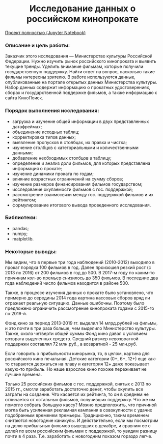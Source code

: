 <h1 align="center"> Исследование данных о российском кинопрокате </h1>

[Проект полностью (Jupyter Notebook)](https://github.com/model4d/Portfolio/blob/main/01%20Film_distribution/film_distribution.ipynb)

<h3> Описание и цель работы: </h3>

Заказчик этого исследования — Министерство культуры Российской Федерации. Нужно изучить рынок российского кинопроката и выявить текущие тренды. Уделить внимание фильмам, которые получили государственную поддержку. Найти ответ на вопрос, насколько такие фильмы интересны зрителю. В работе используются данные, опубликованные на портале открытых данных Министерства культуры. Набор данных содержит информацию о прокатных удостоверениях, сборах и государственной поддержке фильмов, а также информацию с сайта КиноПоиск.

<h3> Порядок выполнения исследования: </h3>

* загрузка и изучение  общей информации в двух представленных датафреймах;
* объединение исходных таблиц;
* корректировка типов данных;
* выявление пропусков в столбцах, их правка и чистка;
* изучение столбцов с категориальными и количественными данными;
* добавление необходимых столбцов в таблицу;
* определение и анализ доли фильмов, для которых представлена информация о прокате;
* изучение динамики проката по годам;
* влияние возрастных ограничений на сумму сборов;
* изучение размеров финансирования фильмов государством;
* исследование окупаемости фильмов с гос. поддержкой;
* рассмотрение взаимосвязи между гос. поддержкой  фильмов и их рейтингом;
* формулирование итогового вывода проведенного исследования.

<h3> Библиотеки: </h3>

* pandas;
* numpy;
* matplotlib.

<h3> Некоторые выводы: </h3>

Мы видим, что в первые три года наблюдений (2010-2012) выходило в прокат порядка 100 фильмов в год. Далее произошел резкий рост (с 2013 по 2016) от 200 фильмов в год до 500. В 2017-м году по каким-то причинам кол-во премьер снизилось до 350 фильмов. В последние два года наблюдений число фильмов находится в районе 500.

Также, в процессе изучения данных о прокате было установлено, что примерно до середины 2014 года картина кассовых сборов вряд ли отражает реальную ситуацию. Данные ошибочны. Поэтому было предложено ограничить рассмотрение кинопроката годами с 2015-го по 2019-й.

Фонд кино за период  2013-2019 гг. выделил 14 млрд.рублей на фильмы, и это почти в три раза больше, чем выделило Министерство культуры. Также, около четверти общей суммы Фонд кино давал с условием возврата выделенных средств. Средний размер невозвратной поддержки составлял 72 млн.руб., а возвратной - 25 млн.руб.

Если говорить о прибыльности кинорынка, то, в целом, картина для российского кино печальная. Детские категории (0+, 6+, 12+) еще как-то стараются держаться на плаву и категория 12+ даже показывает какую-то прибыль. Но наше взрослое кино похоже переживает не лучшие времена.

Только 25 российских фильмов с гос. поддержкой, снятых с 2013 по 2015 гг., смогли заработать достаточно денег, чтобы окупить все затраты на создание. Что касается их рейтинга, то он в среднем не отличается от остальных фильмов, получивших поддержку. Что же им помогло собрать большую кассу? Можно предположить, что причиной могла быть усиленная рекламная кампания в совокупности с удачно подобранным временем премьеры. Традиционно, таким временем считаются новогодние каникулы. И действительно, если мы посмотрим на долю прибыльных фильмов вышедших в декабре, и сравним ее с долей по всем российским фильмам с поддержкой, то увидим разницу почти в 4 раза. Т.е. заработать с новогодним показом гораздо легче.
